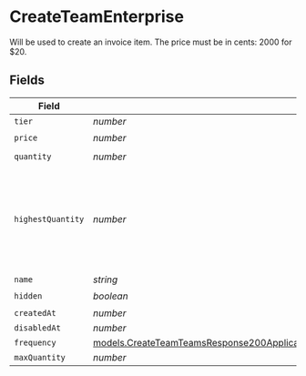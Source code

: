 # CreateTeamEnterprise

Will be used to create an invoice item. The price must be in cents: 2000 for $20.


## Fields

| Field                                                                                                                                                                                                          | Type                                                                                                                                                                                                           | Required                                                                                                                                                                                                       | Description                                                                                                                                                                                                    |
| -------------------------------------------------------------------------------------------------------------------------------------------------------------------------------------------------------------- | -------------------------------------------------------------------------------------------------------------------------------------------------------------------------------------------------------------- | -------------------------------------------------------------------------------------------------------------------------------------------------------------------------------------------------------------- | -------------------------------------------------------------------------------------------------------------------------------------------------------------------------------------------------------------- |
| `tier`                                                                                                                                                                                                         | *number*                                                                                                                                                                                                       | :heavy_minus_sign:                                                                                                                                                                                             | N/A                                                                                                                                                                                                            |
| `price`                                                                                                                                                                                                        | *number*                                                                                                                                                                                                       | :heavy_check_mark:                                                                                                                                                                                             | N/A                                                                                                                                                                                                            |
| `quantity`                                                                                                                                                                                                     | *number*                                                                                                                                                                                                       | :heavy_check_mark:                                                                                                                                                                                             | N/A                                                                                                                                                                                                            |
| `highestQuantity`                                                                                                                                                                                              | *number*                                                                                                                                                                                                       | :heavy_minus_sign:                                                                                                                                                                                             | The highest quantity in the current period. Used to render the correct enable/disable UI for add-ons.                                                                                                          |
| `name`                                                                                                                                                                                                         | *string*                                                                                                                                                                                                       | :heavy_minus_sign:                                                                                                                                                                                             | N/A                                                                                                                                                                                                            |
| `hidden`                                                                                                                                                                                                       | *boolean*                                                                                                                                                                                                      | :heavy_check_mark:                                                                                                                                                                                             | N/A                                                                                                                                                                                                            |
| `createdAt`                                                                                                                                                                                                    | *number*                                                                                                                                                                                                       | :heavy_minus_sign:                                                                                                                                                                                             | N/A                                                                                                                                                                                                            |
| `disabledAt`                                                                                                                                                                                                   | *number*                                                                                                                                                                                                       | :heavy_minus_sign:                                                                                                                                                                                             | N/A                                                                                                                                                                                                            |
| `frequency`                                                                                                                                                                                                    | [models.CreateTeamTeamsResponse200ApplicationJSONResponseBodyBillingInvoiceItemsEnterpriseFrequency](../models/createteamteamsresponse200applicationjsonresponsebodybillinginvoiceitemsenterprisefrequency.md) | :heavy_minus_sign:                                                                                                                                                                                             | N/A                                                                                                                                                                                                            |
| `maxQuantity`                                                                                                                                                                                                  | *number*                                                                                                                                                                                                       | :heavy_minus_sign:                                                                                                                                                                                             | N/A                                                                                                                                                                                                            |